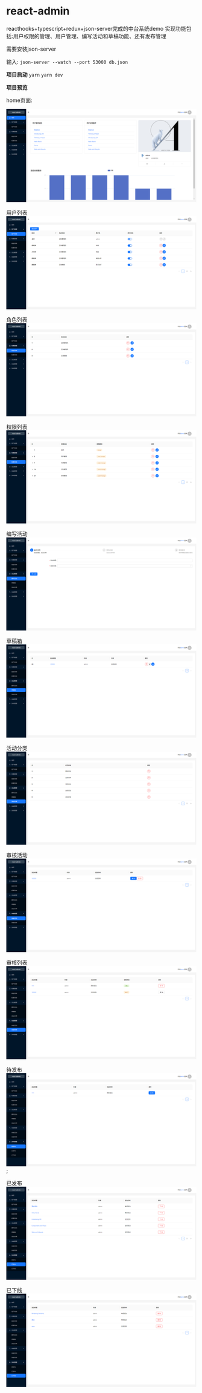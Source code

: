 # react-admin
reacthooks+typescript+redux+json-server完成的中台系统demo
实现功能包括:用户权限的管理、用户管理、编写活动和草稿功能、还有发布管理

需要安装json-server

输入:   `json-server --watch --port 53000 db.json`

**项目启动**
`yarn`
`yarn dev`

**项目预览**

home页面:

![home](./public/assets/home.png)

用户列表
![userlist](./public/assets/userlist.png)

角色列表
![rolelist](./public/assets/rolelist.png)

权限列表
![rolelist](./public/assets/rightlist.png)

编写活动
![rolelist](./public/assets/active-add.png)

草稿箱
![rolelist](./public/assets/draft.png)

活动分类
![rolelist](./public/assets/category.png)

审核活动
![rolelist](./public/assets/audit.png)

审核列表
![rolelist](./public/assets/aduitlist.png)

待发布
![rolelist](./public/assets/unpublish.png);

已发布
![rolelist](./public/assets/publish.png)

已下线
![rolelist](./public/assets/sunset.png)